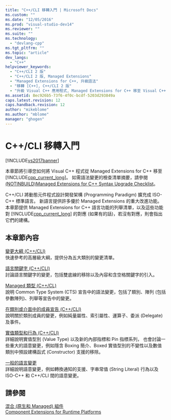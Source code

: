```yaml
---
title: "C++/CLI 移轉入門 | Microsoft Docs"
ms.custom: ""
ms.date: "12/05/2016"
ms.prod: "visual-studio-dev14"
ms.reviewer: ""
ms.suite: ""
ms.technology: 
  - "devlang-cpp"
ms.tgt_pltfrm: ""
ms.topic: "article"
dev_langs: 
  - "C++"
helpviewer_keywords: 
  - "C++/CLI 2 版"
  - "C++/CLI 2 版, Managed Extensions"
  - "Managed Extensions for C++, 升級語法"
  - "移轉 [C++], C++/CLI 2 版"
  - "升級 Visual C++ 應用程式, Managed Extensions for C++ 移至 Visual C++ 2005 語法"
ms.assetid: 8ec926b5-73f6-4f0c-bcdf-5203d293849a
caps.latest.revision: 12
caps.handback.revision: 12
author: "mikeblome"
ms.author: "mblome"
manager: "ghogen"
---
```

# C++/CLI 移轉入門
[!INCLUDE[vs2017banner](../assembler/inline/includes/vs2017banner.md)]

本章節將引導您如何將 Visual C\+\+ 程式從 Managed Extensions for C\+\+ 移至 [!INCLUDE[cpp_current_long](../Token/cpp_current_long_md.md)]。  如需語法變更的檢查清單摘要，請參閱 [\(NOTINBUILD\)Managed Extensions for C\+\+ Syntax Upgrade Checklist](http://msdn.microsoft.com/zh-tw/edbded88-7ef3-4757-bd9d-b8f48ac2aada)。  
  
 C\+\+\/CLI 將動態元件程式設計開發架構 \(Programming Paradigm\) 擴充成 ISO\-C\+\+ 標準語言。  新語言提供許多優於 Managed Extensions 的重大改進功能。  本章節提供 Managed Extensions for C\+\+ 語言功能的列舉清單，以及這些功能對 [!INCLUDE[cpp_current_long](../Token/cpp_current_long_md.md)] 的對應 \(如果有的話\)，若沒有對應，則會指出它們的建構。  
  
## 本章節內容  
 [變更大綱 \(C\+\+\/CLI\)](../dotnet/outline-of-changes-cpp-cli.md)  
 快速參考的高層級大綱，提供分為五大類別的變更清單。  
  
 [語言關鍵字 \(C\+\+\/CLI\)](../dotnet/language-keywords-cpp-cli.md)  
 討論語言關鍵字的變更，包括雙底線的移除以及內容和含空格關鍵字的引入。  
  
 [Managed 類型 \(C\+\+\/CL\)](../dotnet/managed-types-cpp-cl.md)  
 說明 Common Type System \(CTS\) 宣告中的語法變更，包括了類別、陣列 \(包括參數陣列\)、列舉等宣告中的變更。  
  
 [在類別或介面中的成員宣告 \(C\+\+\/CLI\)](../dotnet/member-declarations-within-a-class-or-interface-cpp-cli.md)  
 說明關於類別成員的變更，例如純量屬性、索引屬性、運算子、委派 \(Delegate\) 及事件。  
  
 [實值類型和行為 \(C\+\+\/CLI\)](../dotnet/value-types-and-their-behaviors-cpp-cli.md)  
 詳細說明實值型別 \(Value Type\) 以及新的內部指標和 Pin 指標系列，  也會討論一些重大的語意變更，例如隱含 Boxing 簡介、Boxed 實值型別的不變性以及數值類別中預設建構函式 \(Constructor\) 支援的移除。  
  
 [一般的語言變更](../dotnet/general-language-changes-cpp-cli.md)  
 詳細說明語意變更，例如轉換通知的支援、字串常值 \(String Literal\) 行為以及 ISO\-C\+\+ 和 C\+\+\/CLI 間的語意變更。  
  
## 請參閱  
 [混合 \(原生和 Managed\) 組件](../dotnet/mixed-native-and-managed-assemblies.md)   
 [Component Extensions for Runtime Platforms](../windows/component-extensions-for-runtime-platforms.md)